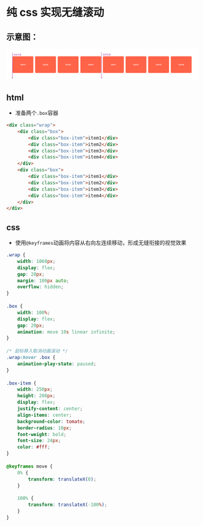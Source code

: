# 纯 css 实现无缝滚动

## 示意图：

![image-20240131182111821](/public/sundries/纯css无缝滚动示意图.jpg)

## html

- 准备两个`.box`容器

```html
<div class="wrap">
	<div class="box">
		<div class="box-item">item1</div>
		<div class="box-item">item2</div>
		<div class="box-item">item3</div>
		<div class="box-item">item4</div>
	</div>
	<div class="box">
		<div class="box-item">item1</div>
		<div class="box-item">item2</div>
		<div class="box-item">item3</div>
		<div class="box-item">item4</div>
	</div>
</div>
```

## css

- 使用`@keyframes`动画将内容从右向左连续移动，形成无缝衔接的视觉效果

```css {13,18,34-42}
.wrap {
	width: 1060px;
	display: flex;
	gap: 20px;
	margin: 100px auto;
	overflow: hidden;
}

.box {
	width: 100%;
	display: flex;
	gap: 20px;
	animation: move 10s linear infinite;
}

/* 鼠标移入取消动画滚动 */
.wrap:hover .box {
	animation-play-state: paused;
}

.box-item {
	width: 250px;
	height: 200px;
	display: flex;
	justify-content: center;
	align-items: center;
	background-color: tomato;
	border-radius: 10px;
	font-weight: bold;
	font-size: 24px;
	color: #fff;
}

@keyframes move {
	0% {
		transform: translateX(0);
	}

	100% {
		transform: translateX(-100%);
	}
}
```

